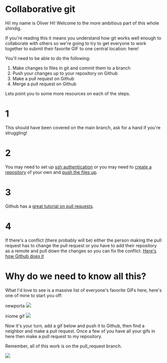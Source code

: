 Collaborative git
================
Hi! my name is Oliver
Hi! Welcome to the more ambitious part of this whole shindig.

If you're reading this it means you understand how git works well enough to
collaborate with others so we're going to try to get everyone to work together
to submit their favorite GIF to one central location: here!

You'll need to be able to do the following:

1. Make changes to files in git and commit them to a branch
2. Push your changes up to your repository on Github
3. Make a pull request on Github
4. Merge a pull request on Github

Lets point you to some more resources on each of the steps.

# 1

This should have been covered on the main branch, ask for a hand if you're struggling!

# 2

You may need to set up [ssh authentication](https://help.github.com/articles/generating-ssh-keys/)
or you may need to [create a repository](https://help.github.com/articles/creating-a-new-repository/)
of your own and [push the files up](https://help.github.com/articles/adding-an-existing-project-to-github-using-the-command-line).

# 3

Github has a [great tutorial on pull requests](https://help.github.com/articles/using-pull-requests/).

# 4

If there's a conflict (there probably will be) either the person making the pull request has to change
the pull request or you have to add their repository as a remote and pull down the changes so you
can fix the conflict. [Here's how Github does it](https://help.github.com/articles/checking-out-pull-requests-locally/)

# Why do we need to know all this?

What I'd love to see is a massive list of everyone's favorite GIFs here, here's one of mine to start you off:

newporta
![](https://i.imgur.com/iGDKgcp.gif)

iriome gif
![](https://media2.giphy.com/media/dsX9fOs4dAaqLadjVL/giphy.gif?cid=ecf05e47j84auw6633ubcq58289etwl5vtms3vv15yy6vlfv&rid=giphy.gif&ct=g)

Now it's your turn, add a gif below and push it to Github, then find a neighbor and make a pull request.
Once a few of you have all your gifs in here then make a pull request to my repository.

Remember, all of this work is on the pull_request branch.

![](https://media.giphy.com/media/cFkiFMDg3iFoI/giphy.gif)
